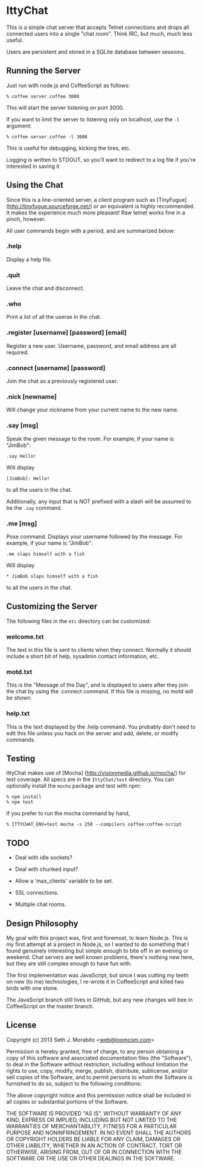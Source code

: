 IttyChat
========

This is a simple chat server that accepts Telnet connections and drops
all connected users into a single "chat room". Think IRC, but much,
much less useful.

Users are persistent and stored in a SQLite database between sessions.


Running the Server
------------------

Just run with node.js and CoffeeScript as follows:

    % coffee server.coffee 3000

This will start the server listening on port 3000.

If you want to limit the server to listening only on localhost, use
the `-l` argument:

    % coffee server.coffee -l 3000

This is useful for debugging, kicking the tires, etc.

Logging is written to STDOUT, so you'll want to redirect to a log file
if you're interested in saving it


Using the Chat
--------------

Since this is a line-oriented server, a client program such as
[TinyFugue] (http://tinyfugue.sourceforge.net/) or an equivalent is
highly recommended. It makes the experience much more pleasant!  Raw
telnet works fine in a pinch, however.

All user commands begin with a period, and are summarized below:

### .help

Display a help file.

### .quit

Leave the chat and disconnect.

### .who

Print a list of all the userse in the chat.

### .register [username] [password] [email]

Register a new user. Username, password, and email address are all
required.

### .connect [username] [password]

Join the chat as a previously registered user.

### .nick [newname]

Will change your nickname from your current name to the new name.

### .say [msg]

Speak the given message to the room. For example, if your name is
"JimBob":

    .say Hello!

Will display

    [JimBob]: Hello!

to all the users in the chat.

Additionally, any input that is NOT prefixed with a slash will be
assumed to be the `.say` command.

### .me [msg]

Pose command. Displays your username followed by the message.  For
example, if your name is "JimBob":

    .me slaps himself with a fish

Will display

    * JimBob slaps himself with a fish

to all the users in the chat.


Customizing the Server
---------------------

The following files in the `etc` directory can be customized:

### welcome.txt

The text in this file is sent to clients when they connect. Normally
it should include a short bit of help, sysadmin contact information,
etc.

### motd.txt

This is the "Message of the Day", and is displayed to users after they
join the chat by using the .connect command. If this file is missing,
no motd will be shown.

### help.txt

This is the text displayed by the .help command. You probably don't
need to edit this file unless you hack on the server and add, delete,
or modify commands.

Testing
-------

IttyChat makes use of [Mocha] (http://visionmedia.github.io/mocha/)
for test coverage. All specs are in the `IttyChat/test` directory. You
can optionally install the `mocha` package and test with npm:

    % npm install
    % npm test

If you prefer to run the mocha command by hand,

    % ITTYCHAT_ENV=test mocha -s 250 --compilers coffee:coffee-script

TODO
----

* Deal with idle sockets?

* Deal with chunked input?

* Allow a 'max_clients' variable to be set.

* SSL connections.

* Multiple chat rooms.


Design Philosophy
-----------------

My goal with this project was, first and foremost, to learn Node.js.
This is my first attempt at a project in Node.js, so I wanted to do
something that I found genuinely interesting but simple enough to bite
off in an evening or weekend. Chat servers are well known problems,
there's nothing new here, but they are still complex enough to have fun
with.

The first implementation was JavaScript, but since I was cutting my
teeth on new (to me) technologies, I re-wrote it in CoffeeScript and
killed two birds with one stone.

The JavaScript branch still lives in GitHub, but any new changes
will bee in CoffeeScript on the master branch.


License
-------

Copyright (c) 2013 Seth J. Morabito &lt;web@loomcom.com&gt;

Permission is hereby granted, free of charge, to any person obtaining
a copy of this software and associated documentation files (the
"Software"), to deal in the Software without restriction, including
without limitation the rights to use, copy, modify, merge, publish,
distribute, sublicense, and/or sell copies of the Software, and to
permit persons to whom the Software is furnished to do so, subject to
the following conditions:

The above copyright notice and this permission notice shall be
included in all copies or substantial portions of the Software.

THE SOFTWARE IS PROVIDED "AS IS", WITHOUT WARRANTY OF ANY KIND,
EXPRESS OR IMPLIED, INCLUDING BUT NOT LIMITED TO THE WARRANTIES OF
MERCHANTABILITY, FITNESS FOR A PARTICULAR PURPOSE AND
NONINFRINGEMENT. IN NO EVENT SHALL THE AUTHORS OR COPYRIGHT HOLDERS BE
LIABLE FOR ANY CLAIM, DAMAGES OR OTHER LIABILITY, WHETHER IN AN ACTION
OF CONTRACT, TORT OR OTHERWISE, ARISING FROM, OUT OF OR IN CONNECTION
WITH THE SOFTWARE OR THE USE OR OTHER DEALINGS IN THE SOFTWARE.
